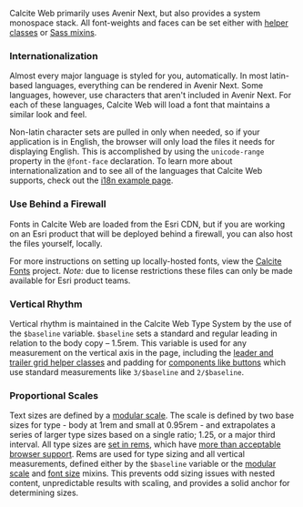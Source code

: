 Calcite Web primarily uses Avenir Next, but also provides a system monospace stack. All font-weights and faces can be set either with [helper classes](#avenir) or [Sass mixins](../sass/#font-families).

### Internationalization

Almost every major language is styled for you, automatically. In most latin-based languages, everything can be rendered in Avenir Next. Some languages, however, use characters that aren't included in Avenir Next. For each of these languages, Calcite Web will load a font that maintains a similar look and feel.

Non-latin character sets are pulled in only when needed, so if your application is in English, the browser will only load the files it needs for displaying English. This is accomplished by using the `unicode-range` property in the `@font-face` declaration. To learn more about internationalization and to see all of the languages that Calcite Web supports, check out the [i18n example page](../../examples/i18n/).

### Use Behind a Firewall

Fonts in Calcite Web are loaded from the Esri CDN, but if you are working on an Esri product that will be deployed behind a firewall, you can also host the files yourself, locally.

For more instructions on setting up locally-hosted fonts, view the [Calcite Fonts](https://github.com/ArcGIS/calcite-fonts) project. *Note:* due to license restrictions these files can only be made available for Esri product teams.

### Vertical Rhythm

Vertical rhythm is maintained in the Calcite Web Type System by the use of the `$baseline` variable. `$baseline` sets a standard and regular leading in relation to the body copy – 1.5rem. This variable is used for any measurement on the vertical axis in the page, including the [leader and trailer grid helper classes](../grid/#leader-and-trailer) and padding for [components like buttons](../components/#buttons) which use standard measurements like `3/$baseline` and `2/$baseline`.

### Proportional Scales

Text sizes are defined by a [modular scale](http://alistapart.com/article/more-meaningful-typography). The scale is defined by two base sizes for type - body at 1rem and small at 0.95rem - and extrapolates a series of larger type sizes based on a single ratio; 1.25, or a major third interval. All type sizes are [set in rems](http://snook.ca/archives/html_and_css/font-size-with-rem), which have [more than acceptable browser support](http://caniuse.com/#feat=rem). Rems are used for type sizing and all vertical measurements, defined either by the `$baseline` variable or the [modular scale](../sass/#modular-scale) and [font size](../sass/#font-size) mixins. This prevents odd sizing issues with nested content, unpredictable results with scaling, and provides a solid anchor for determining sizes.